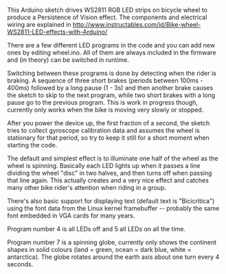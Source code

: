 This Arduino sketch drives WS2811 RGB LED strips on bicycle wheel to
produce a Persistence of Vision effect.  The components and
electrical wiring are explained in
http://www.instructables.com/id/Bike-wheel-WS2811-LED-effects-with-Arduino/

There are a few different LED programs in the code and you can add
new ones by editing wheel.ino.  All of them are always included in the
firmware and (in theory) can be switched in runtime.

Switching between these programs is done by detecting when the rider is
braking.  A sequence of three short brakes (periods between 100ms - 400ms)
followed by a long pause (1 - 3s) and then another brake causes the sketch
to skip to the next program, while two short brakes with a long pause go
to the previous program.  This is work in progress though, currently only
works when the bike is moving very slowly or stopped.

After you power the device up, the first fraction of a second, the sketch
tries to collect gyroscope calibration data and assumes the wheel is
stationary for that period, so try to keep it still for a short moment when
starting the code.

The default and simplest effect is to illuminate one half of the wheel
as the wheel is spinning.  Basically each LED lights up when it passes
a line dividing the wheel "disc" in two halves, and then turns off when
passing that line again.  This actually creates and a very nice effect
and catches many other bike rider's attention when riding in a group.

There's also basic support for displaying text (default text is
"Bicicritica") using the font data from the Linux kernel framebuffer
-- probably the same font embedded in VGA cards for many years.

Program number 4 is all LEDs off and 5 all LEDs on all the time.

Program number 7 is a spinning globe, currently only shows the continent
shapes in solid colours (land = green, ocean = dark blue, white =
antarctica).  The globe rotates around the earth axis about one turn
every 4 seconds.
